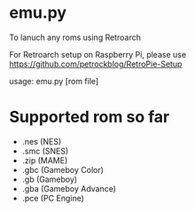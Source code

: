 # emu.py
To lanuch any roms using Retroarch

For Retroarch setup on Raspberry Pi, please use https://github.com/petrockblog/RetroPie-Setup

usage: emu.py [rom file]

# Supported rom so far
* .nes (NES)
* .smc (SNES)
* .zip (MAME)
* .gbc (Gameboy Color)
* .gb (Gameboy)
* .gba (Gameboy Advance)
* .pce (PC Engine)
